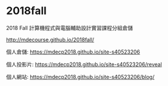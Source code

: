 # 2018fall
2018 Fall 計算機程式與電腦輔助設計實習課程分組倉儲

http://mdecourse.github.io/2018fall/

個人倉儲: https://mdecp2018.github.io/site-s40523206

個人投影片: https://mdecp2018.github.io/site-s40523206/reveal

個人網站: https://mdecp2018.github.io/site-s40523206/blog/


